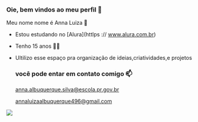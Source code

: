 ### Oie, bem vindos ao meu perfil 💙

  Meu nome nome é Anna Luiza 🌻

- Estou estudando no [Alura](httlps :// www.alura.com.br)
- Tenho 15 anos 💙🌻
- Ultilizo esse espaço pra organização de ideias,criatividades,e projetos

  ### você pode entar em contato comigo 📫

  anna.albuquerque.silva@escola.pr.gov.br
  
  annaluizaalbuquerque496@gmail.com

 ![](https://media.tenor.com/MNu849ZeuGMAAAAC/suga-bts-agustd.gif) 
 
